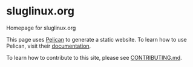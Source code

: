 sluglinux.org
=============

Homepage for sluglinux.org

This page uses [Pelican](http://blog.getpelican.com/) to generate a static website.
To learn how to use Pelican, visit their [documentation](http://docs.getpelican.com/en/3.6.3/).

To learn how to contribute to this site, please see [CONTRIBUTING.md](CONTRIBUTING.md).

